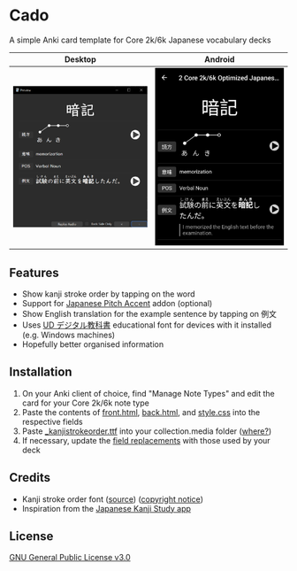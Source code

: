 # Cado

A simple Anki card template for Core 2k/6k Japanese vocabulary decks

| Desktop                             | Android                             |
| ----------------------------------- | ----------------------------------- |
| ![](.github/desktop-screenshot.png) | ![](.github/android-screenshot.png) |

## Features

- Show kanji stroke order by tapping on the word
- Support for [Japanese Pitch Accent](https://ankiweb.net/shared/info/148002038) addon (optional)
- Show English translation for the example sentence by tapping on 例文
- Uses [UD デジタル教科書](https://www.morisawa.co.jp/topic/upg201802/) educational font for devices with it installed (e.g. Windows machines)
- Hopefully better organised information

## Installation

1. On your Anki client of choice, find "Manage Note Types" and edit the card for your Core 2k/6k note type
2. Paste the contents of [front.html](front.html), [back.html](back.html), and [style.css](style.css) into the respective fields
3. Paste [_kanjistrokeorder.ttf](_kanjistrokeorder.ttf) into your collection.media folder ([where?](https://docs.ankiweb.net/files.html#file-locations))
4. If necessary, update the [field replacements](https://docs.ankiweb.net/templates/fields.html) with those used by your deck

## Credits

- Kanji stroke order font ([source](https://www.nihilist.org.uk/)) ([copyright notice](.github/kanjistrokeorder-copyright.txt))
- Inspiration from the [Japanese Kanji Study app](https://play.google.com/store/apps/details?id=com.mindtwisted.kanjistudy)

## License

[GNU General Public License v3.0](LICENSE)
